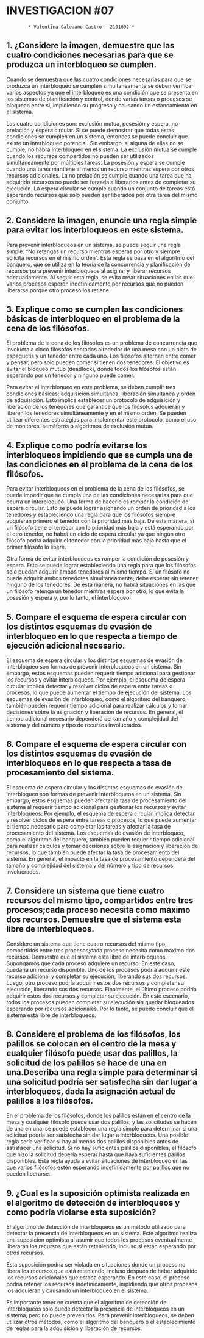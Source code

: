 # **INVESTIGACION #07**

            * Valentina Galeaano Castro - 2191692 *

            
## 1. ¿Considere la imagen, demuestre que las cuatro condiciones necesarias para que se produzca un interbloqueo se cumplen.

  Cuando se demuestra que las cuatro condiciones necesarias para que se produzca un interbloqueo se cumplen simultaneamente se deben verificar varios aspectos ya que el interbloqueo es una condición que se presenta en los sistemas de planificación y control, donde varias tareas o procesos se bloquean entre sí, impidiendo su progreso y causando un estancamiento en el sistema.

  Las cuatro condiciones son: exclusión mutua, posesión y espera, no prelación y espera circular. Si se puede demostrar que todas estas condiciones se cumplen en un sistema, entonces se puede concluir que existe un interbloqueo potencial. Sin embargo, si alguna de ellas no se cumple, no habrá interbloqueo en el sistema. La exclusión mutua se cumple cuando los recursos compartidos no pueden ser utilizados simultáneamente por múltiples tareas. La posesión y espera se cumple cuando una tarea mantiene al menos un recurso mientras espera por otros recursos adicionales. La no prelación se cumple cuando una tarea que ha adquirido recursos no puede ser forzada a liberarlos antes de completar su ejecución. La espera circular se cumple cuando un conjunto de tareas está esperando recursos que solo pueden ser liberados por otra tarea del mismo conjunto.

## 2. Considere la imagen, enuncie una regla simple para evitar los interbloqueos en este sistema.

  Para prevenir interbloqueos en un sistema, se puede seguir una regla simple: “No retengas un recurso mientras esperas por otro y siempre solicita recursos en el mismo orden”. Esta regla se basa en el algoritmo del banquero, que se utiliza en la teoría de la concurrencia y planificación de recursos para prevenir interbloqueos al asignar y liberar recursos adecuadamente. Al seguir esta regla, se evita crear situaciones en las que varios procesos esperen indefinidamente por recursos que no pueden liberarse porque otro proceso los retiene.

 ## 3. Explique como se cumplen las condiciones básicas de interbloqueo en el problema de la cena de los filósofos.
 
  El problema de la cena de los filósofos es un problema de concurrencia que involucra a cinco filósofos sentados alrededor de una mesa con un plato de espaguetis y un tenedor entre cada uno. Los filósofos alternan entre comer y pensar, pero solo pueden comer si tienen dos tenedores. El objetivo es evitar el bloqueo mutuo (deadlock), donde todos los filósofos están esperando por un tenedor y ninguno puede comer.

  Para evitar el interbloqueo en este problema, se deben cumplir tres condiciones básicas: adquisición simultánea, liberación simultánea y orden de adquisición. Esto implica establecer un protocolo de adquisición y liberación de los tenedores que garantice que los filósofos adquieran y liberen los tenedores simultáneamente y en el mismo orden. Se pueden utilizar diferentes estrategias para implementar este protocolo, como el uso de monitores, semáforos o algoritmos de exclusión mutua.
 
 ## 4. Explique como podría evitarse los interbloqueos impidiendo que se cumpla una de las condiciones en el problema de la cena de los filósofos.
  
  Para evitar interbloqueos en el problema de la cena de los filósofos, se puede impedir que se cumpla una de las condiciones necesarias para que ocurra un interbloqueo. Una forma de hacerlo es romper la condición de espera circular. Esto se puede lograr asignando un orden de prioridad a los tenedores y estableciendo una regla para que los filósofos siempre adquieran primero el tenedor con la prioridad más baja. De esta manera, si un filósofo tiene el tenedor con la prioridad más baja y está esperando por el otro tenedor, no habrá un ciclo de espera circular ya que ningún otro filósofo podrá adquirir el tenedor con la prioridad más baja hasta que el primer filósofo lo libere.

  Otra forma de evitar interbloqueos es romper la condición de posesión y espera. Esto se puede lograr estableciendo una regla para que los filósofos solo puedan adquirir ambos tenedores al mismo tiempo. Si un filósofo no puede adquirir ambos tenedores simultáneamente, debe esperar sin retener ninguno de los tenedores. De esta manera, no habrá situaciones en las que un filósofo retenga un tenedor mientras espera por otro, lo que evita la posesión y espera y, por lo tanto, el interbloqueo.

 ## 5. Compare el esquema de espera circular con los distintos esquemas de evasión de interbloqueo en lo que respecta a tiempo de ejecución adicional necesario.
 
  El esquema de espera circular y los distintos esquemas de evasión de interbloqueo son formas de prevenir interbloqueos en un sistema. Sin embargo, estos esquemas pueden requerir tiempo adicional para gestionar los recursos y evitar interbloqueos. Por ejemplo, el esquema de espera circular implica detectar y resolver ciclos de espera entre tareas o procesos, lo que puede aumentar el tiempo de ejecución del sistema. Los esquemas de evasión de interbloqueo, como el algoritmo del banquero, también pueden requerir tiempo adicional para realizar cálculos y tomar decisiones sobre la asignación y liberación de recursos. En general, el tiempo adicional necesario dependerá del tamaño y complejidad del sistema y del número y tipo de recursos involucrados.
   
 ## 6. Compare el esquema de espera circular con los distintos esquemas de evasión de interbloqueos en lo que respecta a tasa de procesamiento del sistema.
 
  El esquema de espera circular y los distintos esquemas de evasión de interbloqueo son formas de prevenir interbloqueos en un sistema. Sin embargo, estos esquemas pueden afectar la tasa de procesamiento del sistema al requerir tiempo adicional para gestionar los recursos y evitar interbloqueos. Por ejemplo, el esquema de espera circular implica detectar y resolver ciclos de espera entre tareas o procesos, lo que puede aumentar el tiempo necesario para completar las tareas y afectar la tasa de procesamiento del sistema. Los esquemas de evasión de interbloqueo, como el algoritmo del banquero, también pueden requerir tiempo adicional para realizar cálculos y tomar decisiones sobre la asignación y liberación de recursos, lo que también puede afectar la tasa de procesamiento del sistema. En general, el impacto en la tasa de procesamiento dependerá del tamaño y complejidad del sistema y del número y tipo de recursos involucrados.
 
 ## 7. Considere un sistema que tiene cuatro recursos del mismo tipo, compartidos entre tres procesos;cada proceso necesita como máximo dos recursos. Demuestre que el sistema esta libre de interbloqueos.
 
  Considere un sistema que tiene cuatro recursos del mismo tipo, compartidos entre tres procesos;cada proceso necesita como máximo dos recursos. Demuestre que el sistema esta libre de interbloqueos. Supongamos que cada proceso adquiere un recurso. En este caso, quedaría un recurso disponible. Uno de los procesos podría adquirir este recurso adicional y completar su ejecución, liberando sus dos recursos. Luego, otro proceso podría adquirir estos dos recursos y completar su ejecución, liberando sus dos recursos. Finalmente, el último proceso podría adquirir estos dos recursos y completar su ejecución. En este escenario, todos los procesos pueden completar su ejecución sin quedar bloqueados esperando por recursos adicionales. Por lo tanto, se puede concluir que el sistema está libre de interbloqueos.
 
 ## 8. Considere el problema de los filósofos, los palillos se colocan en el centro de la mesa y cualquier filósofo puede usar dos palillos, la solicitud de los palillos se hace de una en una.Describa una regla simple para determinar si una solicitud podría ser satisfecha sin dar lugar a interbloqueos, dada la asignación actual de palillos a los filósofos.
 
  En el problema de los filósofos, donde los palillos están en el centro de la mesa y cualquier filósofo puede usar dos palillos, y las solicitudes se hacen de una en una, se puede establecer una regla simple para determinar si una solicitud podría ser satisfecha sin dar lugar a interbloqueos. Una posible regla sería verificar si hay al menos dos palillos disponibles antes de satisfacer una solicitud. Si no hay suficientes palillos disponibles, el filósofo que hizo la solicitud debería esperar hasta que haya suficientes palillos disponibles. Esta regla ayuda a evitar situaciones de interbloqueo en las que varios filósofos estén esperando indefinidamente por palillos que no pueden liberarse.
 
 ## 9. ¿Cual es la suposición optimista realizada en el algoritmo de detección de interbloqueos y como podría violarse esta suposición?
 
  El algoritmo de detección de interbloqueos es un método utilizado para detectar la presencia de interbloqueos en un sistema. Este algoritmo realiza una suposición optimista al asumir que todos los procesos eventualmente liberarán los recursos que están reteniendo, incluso si están esperando por otros recursos.

  Esta suposición podría ser violada en situaciones donde un proceso no libera los recursos que está reteniendo, incluso después de haber adquirido los recursos adicionales que estaba esperando. En este caso, el proceso podría retener los recursos indefinidamente, impidiendo que otros procesos los adquieran y causando un interbloqueo en el sistema.

  Es importante tener en cuenta que el algoritmo de detección de interbloqueos solo puede detectar la presencia de interbloqueos en un sistema, pero no puede prevenirlos. Para prevenir interbloqueos, se deben utilizar otros métodos, como el algoritmo del banquero o el establecimiento de reglas para la adquisición y liberación de recursos.
